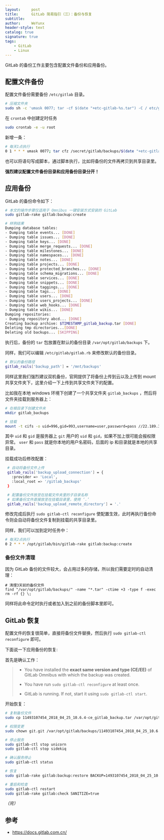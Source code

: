 ```yaml
---
layout:     post
title:      GitLab 简易指引（三）：备份与恢复
subtitle:   
author:     WeYunx
header-style: text
catalog: true
signature: true
tags:
    - GitLab
    - Linux
---
```

GitLab 的备份工作主要包含配置文件备份和应用备份。

## 配置文件备份

配置文件备份需要备份 `/etc/gitlab` 目录。

```bash
# 压缩文件夹
sudo sh -c 'umask 0077; tar -cf $(date "+etc-gitlab-%s.tar") -C / etc/gitlab'
```

在 `crontab` 中创建定时任务

```bash
sudo crontab -e -u root
```

新增一条：

```bash
# 每天1点执行
0 1 * * * umask 0077; tar cfz /secret/gitlab/backups/$(date "+etc-gitlab-\%s.tgz") -C / etc/gitlab
```

也可以将语句写成脚本，通过脚本执行，比如将备份的文件再拷贝到共享目录里。

**强烈建议配置文件备份目录和应用备份目录分开！**

## 应用备份

GitLab 的备份命令如下：

```bash
# 本文的操作步骤仅适用于 Omnibus 一键安装方式安装的 GitLab
sudo gitlab-rake gitlab:backup:create

# 样例结果
Dumping database tables:
- Dumping table events... [DONE]
- Dumping table issues... [DONE]
- Dumping table keys... [DONE]
- Dumping table merge_requests... [DONE]
- Dumping table milestones... [DONE]
- Dumping table namespaces... [DONE]
- Dumping table notes... [DONE]
- Dumping table projects... [DONE]
- Dumping table protected_branches... [DONE]
- Dumping table schema_migrations... [DONE]
- Dumping table services... [DONE]
- Dumping table snippets... [DONE]
- Dumping table taggings... [DONE]
- Dumping table tags... [DONE]
- Dumping table users... [DONE]
- Dumping table users_projects... [DONE]
- Dumping table web_hooks... [DONE]
- Dumping table wikis... [DONE]
Dumping repositories:
- Dumping repository abcd... [DONE]
Creating backup archive: $TIMESTAMP_gitlab_backup.tar [DONE]
Deleting tmp directories...[DONE]
Deleting old backups... [SKIPPING]
```

执行后，备份的 `tar` 包放置在默认的备份目录 `/var/opt/gitlab/backups`  下。

同样，我们可以编辑 `/etc/gitlab/gitlab.rb` 来修改默认的备份目录。

```bash
# 默认的备份路径
gitlab_rails['backup_path'] = '/mnt/backups'
```

同样这里我们强烈建议双机备份，官网提供了将备份上传到云以及上传到 mount 共享文件夹下，这里介绍一下上传到共享文件夹下的配置。 

比如我在本地 windows 环境下创建了一个共享文件夹 `gitlab_backups` ，然后将文件夹挂载到服务器上：

```bash
# 在根目录下创建文件夹
mkdir gitlab_backups

# 挂载
mount -t cifs -o uid=996,gid=993,username=user,password=pass //22.189.30.101/gitlab_backups /gitlab_backups
```

其中 `uid` 和 `gid` 是服务器上 `git` 用户的 `uid` 和 `gid`，如果不加上很可能会报权限异常。 `user` 和 `pass` 就是你本地的用户名密码，后面的 ip 和目录就是本地的共享目录。

挂载成功后修改配置：

```bash
 # 自动将备份文件上传
 gitlab_rails['backup_upload_connection'] = {
   :provider => 'Local',
   :local_root => '/gitlab_backups'
 }

 # 配置备份文件放至在挂载文件夹里的子目录名称
 # 如果备份文件直接放至在挂载目录里，使用 ‘.’ 
 gitlab_rails['backup_upload_remote_directory'] = '.'
```

修改完成后执行 `sudo gitlab-ctl reconfigure` 使配置生效，此时再执行备份命令则会自动将备份文件复制到挂载的共享目录里。

同样，我们可以加到定时任务中：

```bash
# 每天2点执行
0 2 * * * /opt/gitlab/bin/gitlab-rake gitlab:backup:create
```

### 备份文件清理

因为 GitLab 备份的文件较大，会占用过多的存储，所以我们需要定时的自动清理：

```shell
# 清理3天前的备份文件
find "/var/opt/gitlab/backups/" -name "*.tar" -ctime +3 -type f -exec rm -rf {} \;
```

同样将此命令定时执行或者加入到之前的备份脚本里即可。

## GitLab 恢复

配置文件的恢复很简单，直接将备份文件替换，然后执行 `sudo gitlab-ctl reconfigure` 即可。

下面说一下应用备份的恢复:

首先是确认工作：

>- You have installed the **exact same version and type (CE/EE)** of GitLab Omnibus with which the backup was created.
>
>- You have run `sudo gitlab-ctl reconfigure` at least once.
>- GitLab is running. If not, start it using `sudo gitlab-ctl start`.



开始恢复：

```bash
# 复制备份文件
sudo cp 11493107454_2018_04_25_10.6.4-ce_gitlab_backup.tar /var/opt/gitlab/backups/

# 权限变更
sudo chown git.git /var/opt/gitlab/backups/11493107454_2018_04_25_10.6.4-ce_gitlab_backup.tar

# 停止服务
sudo gitlab-ctl stop unicorn
sudo gitlab-ctl stop sidekiq

# 确认服务停止
sudo gitlab-ctl status

# 恢复
sudo gitlab-rake gitlab:backup:restore BACKUP=1493107454_2018_04_25_10.6.4-ce

# 重启和检查
sudo gitlab-ctl restart
sudo gitlab-rake gitlab:check SANITIZE=true
```




*（完）*



## 参考

- https://docs.gitlab.com.cn/